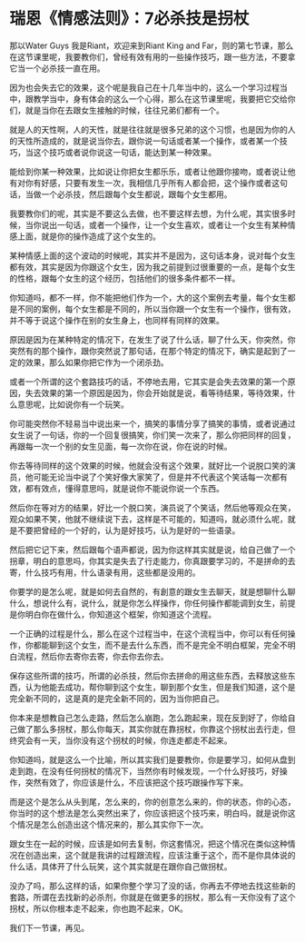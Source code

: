 # 瑞恩《情感法则》：7必杀技是拐杖

那以Water Guys 我是Riant，欢迎来到Riant King and Far，则的第七节课，那么在这节课里呢，我要教你们，曾经有效有用的一些操作技巧，跟一些方法，不要拿它当一个必杀技一直在用。

因为也会失去它的效果，这个呢是我自己在十几年当中的，这么一个学习过程当中，跟教学当中，身有体会的这么一个心得，那么在这节课里呢，我要把它交给你们，就是当你在去跟女生接触的时候，往往兄弟们都有一个。

就是人的天性啊，人的天性，就是往往就是很多兄弟的这个习惯，也是因为你的人的天性所造成的，就是说当你去，跟你说一句话或者某一个操作，或者某一个技巧，当这个技巧或者说你说这一句话，能达到某一种效果。

能给到你某一种效果，比如说让你把女生都乐乐，或者让他跟你接吻，或者说让他有对你有好感，只要有发生一次，我相信几乎所有人都会把，这个操作或者这句话，当做一个必杀技，然后跟每个女生都说，跟每个女生都用。

我要教你们的呢，其实是不要这么去做，也不要这样去想，为什么呢，其实很多时候，当你说出一句话，或者一个操作，让一个女生喜欢，或者让一个女生有某种情感上面，就是你的操作造成了这个女生的。

某种情感上面的这个波动的时候呢，其实并不是因为，这句话本身，说对每个女生都有效，其实是因为你跟这个女生，因为我之前提到过很重要的一点，是每个女生的性格，跟每个女生的这个经历，包括他们的很多条件都不一样。

你知道吗，都不一样，你不能把他们作为一个，大的这个案例去考量，每个女生都是不同的案例，每个女生都是不同的，所以当你跟一个女生有一个操作，很有效，并不等于说这个操作在别的女生身上，也同样有同样的效果。

原因是因为在某种特定的情况下，在发生了说了什么话，聊了什么天，你突然，你突然有的那个操作，跟你突然说了那句话，在那个特定的情况下，确实是起到了一定的效果，那么如果你把它作为一个闭杀劲。

或者一个所谓的这个套路技巧的话，不停地去用，它其实是会失去效果的第一个原因，失去效果的第一个原因是因为，你会开始就是说，看等待结果，等待效果，什么意思呢，比如说你有一个玩笑。

你可能突然你不轻易当中说出来一个，搞笑的事情分享了搞笑的事情，或者说通过女生说了一句话，你的一个回复很搞笑，你们笑一次来了，那么你把同样的回复，再跟每一次一个别的女生见面，每一次你在说，你在说的时候。

你去等待同样的这个效果的时候，他就会没有这个效果，就好比一个说脱口笑的演员，他可能无论当中说了个笑好像大家笑了，但是并不代表这个笑话每一次都有效，都有效点，懂得意思吗，就是说你不能说你说一个东西。

然后你在等对方的结果，好比一个脱口笑，演员说了个笑话，然后他等观众在笑，观众如果不笑，他就不继续说下去，这样是不可能的，知道吗，就必须什么呢，就是不要把曾经的一个好的，认为是好技巧，认为是好的一些语录。

然后把它记下来，然后跟每个语声都说，因为你这样其实就是说，给自己做了一个拐章，明白的意思吗，你其实是失去了行走能力，你真跟要学习的，不是拼命的去寄，什么技巧有用，什么语录有用，这些都是没用的。

你要学的是怎么呢，就是如何去自然的，有創意的跟女生去聊天，就是想聊什么聊什么，想说什么有，说什么，就是你怎么样操作，你任何操作都能调到女生，前提是你明白你在做什么，你知道这个框架，你知道这个流程。

一个正确的过程是什么，那么在这个过程当中，在这个流程当中，你可以有任何操作，你都能聊到这个女生，而不是去什么东西，而不是完全不明白框架，完全不明白流程，然后你去寄你去寄，你去你去你去。

保存这些所谓的技巧，所谓的必杀技，然后你去拼命的用这些东西，去释放这些东西，认为他能去成功，帮你聊到这个女生，聊到那个女生，但是我们知道，这个是完全新不同的，这是真的是完全新不同的，因为当你把自己。

你本来是想教自己怎么走路，然后怎么崩跑，怎么跑起来，现在反到好了，你给自己做了那么多拐杖，那么你每天，其实你就在靠拐杖，你靠这个拐杖出去行走，但终究会有一天，当你没有这个拐杖的时候，你连走都走不起来。

你知道吗，就是这么一个比喻，所以其实我们是要教你，你是要学习，如何从盘到走到跑，在没有任何拐杖的情况下，当然你有时候发现，一个什么好技巧，好操作，突然有效了，你应该是什么，不应该把这个技巧跟操作写下来。

而是这个是怎么从头到尾，怎么来的，你的创意怎么来的，你的状态，你的心态，你当时的这个想法是怎么突然出来了，你应该把这个技巧来，明白吗，就是说你这个情况是怎么创造出这个情况来的，那么其实你下一次。

跟女生在一起的时候，应该是如何去复制，你这套情况，把这个情况在类似这种情况在创造出来，这个就是我讲的过程跟流程，应该注重于这个，而不是你具体说的什么话，具体开了什么玩笑，这个其实就是在跟你自己做拐杖。

没办了吗，那么这样的话，如果你整个学习了没的话，你再去不停地去找这些新的套路，所谓在去找新的必杀剂，你就是在做更多的拐杖，那么有一天你没有了这个拐杖，所以你根本走不起来，你也跑不起来，OK。

我们下一节课，再见。